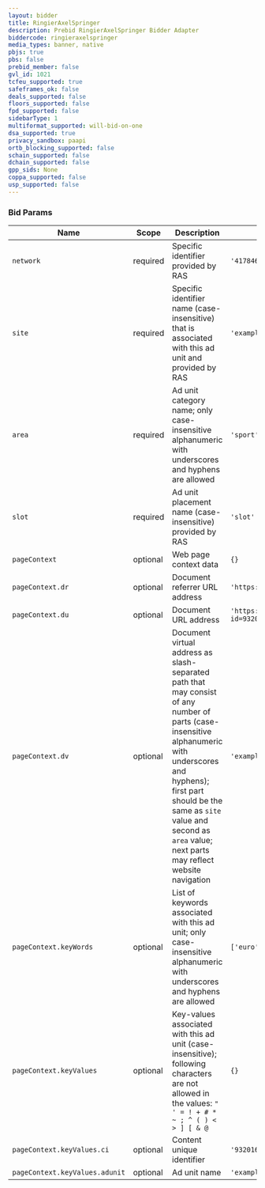 ```yaml
---
layout: bidder
title: RingierAxelSpringer
description: Prebid RingierAxelSpringer Bidder Adapter
biddercode: ringieraxelspringer
media_types: banner, native
pbjs: true
pbs: false
prebid_member: false
gvl_id: 1021
tcfeu_supported: true
safeframes_ok: false
deals_supported: false
floors_supported: false
fpd_supported: false
sidebarType: 1
multiformat_supported: will-bid-on-one
dsa_supported: true
privacy_sandbox: paapi
ortb_blocking_supported: false
schain_supported: false
dchain_supported: false
gpp_sids: None
coppa_supported: false
usp_supported: false
---
```


### Bid Params


| Name             | Scope    | Description                                                                                          | Example                                     | Type     |
|------------------|----------|------------------------------------------------------------------------------------------------------|---------------------------------------------|----------|
| `network`        | required | Specific identifier provided by RAS                                                                  | `'4178463'`                                   | `string` |
| `site`           | required | Specific identifier name (case-insensitive) that is associated with this ad unit and provided by RAS | `'example_com'`                             | `string` |
| `area`           | required | Ad unit category name; only case-insensitive alphanumeric with underscores and hyphens are allowed   | `'sport'`                                   | `string` |
| `slot`           | required | Ad unit placement name (case-insensitive) provided by RAS                                            | `'slot'`                                    | `string` |
| `pageContext`    | optional | Web page context data                                                                                | `{}`                                        | `object` |
| `pageContext.dr` | optional | Document referrer URL address                                                                        | `'https://example.com/'`                    | `string` |
| `pageContext.du` | optional | Document URL address                                                                                 | `'https://example.com/sport/football/article.html?id=932016a5-02fc-4d5c-b643-fafc2f270f06'` | `string` |
| `pageContext.dv` | optional | Document virtual address as slash-separated path that may consist of any number of parts (case-insensitive alphanumeric with underscores and hyphens); first part should be the same as `site` value and second as `area` value; next parts may reflect website navigation | `'example_com/sport/football'`              | `string` |
| `pageContext.keyWords` | optional | List of keywords associated with this ad unit; only case-insensitive alphanumeric with underscores and hyphens are allowed | `['euro', 'lewandowski']` | `string[]` |
| `pageContext.keyValues` | optional | Key-values associated with this ad unit (case-insensitive); following characters are not allowed in the values: `" ' = ! + # * ~ ; ^ ( ) < > ] [ & @` | `{}`                    | `object` |
| `pageContext.keyValues.ci`    | optional | Content unique identifier                                                                | `'932016a5-02fc-4d5c-b643-fafc2f270f06'`                                        | `object` |
| `pageContext.keyValues.adunit` | optional | Ad unit name                                                                           | `'example_com/sport'`                    | `string` |
